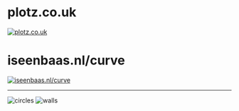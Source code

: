 # plotz.co.uk
[![plotz.co.uk](Other/Minecraft/plotz.co.uk.png)](https://www.plotz.co.uk/)

# iseenbaas.nl/curve
[![iseenbaas.nl/curve](Other/Minecraft/iseenbaas.nl_curve.png)](https://iseenbaas.nl/curve/)

---

![circles](Other/Minecraft/circles.png)
![walls](Other/Minecraft/walls.png)
